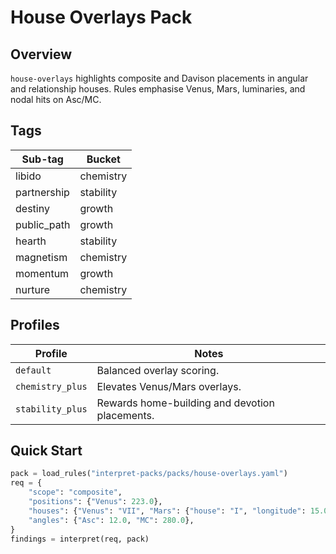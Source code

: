 # House Overlays Pack

## Overview

`house-overlays` highlights composite and Davison placements in angular and
relationship houses. Rules emphasise Venus, Mars, luminaries, and nodal hits on
Asc/MC.

## Tags

| Sub-tag | Bucket |
| --- | --- |
| libido | chemistry |
| partnership | stability |
| destiny | growth |
| public_path | growth |
| hearth | stability |
| magnetism | chemistry |
| momentum | growth |
| nurture | chemistry |

## Profiles

| Profile | Notes |
| --- | --- |
| `default` | Balanced overlay scoring. |
| `chemistry_plus` | Elevates Venus/Mars overlays. |
| `stability_plus` | Rewards home-building and devotion placements. |

## Quick Start

```python
pack = load_rules("interpret-packs/packs/house-overlays.yaml")
req = {
    "scope": "composite",
    "positions": {"Venus": 223.0},
    "houses": {"Venus": "VII", "Mars": {"house": "I", "longitude": 15.0}},
    "angles": {"Asc": 12.0, "MC": 280.0},
}
findings = interpret(req, pack)
```

